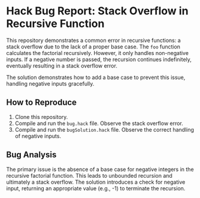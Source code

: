 # Hack Bug Report: Stack Overflow in Recursive Function

This repository demonstrates a common error in recursive functions: a stack overflow due to the lack of a proper base case.  The `foo` function calculates the factorial recursively. However, it only handles non-negative inputs.  If a negative number is passed, the recursion continues indefinitely, eventually resulting in a stack overflow error.

The solution demonstrates how to add a base case to prevent this issue, handling negative inputs gracefully.

## How to Reproduce

1. Clone this repository.
2. Compile and run the `bug.hack` file.  Observe the stack overflow error.
3. Compile and run the `bugSolution.hack` file. Observe the correct handling of negative inputs.

## Bug Analysis
The primary issue is the absence of a base case for negative integers in the recursive factorial function.  This leads to unbounded recursion and ultimately a stack overflow. The solution introduces a check for negative input, returning an appropriate value (e.g., -1) to terminate the recursion. 